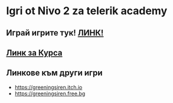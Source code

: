# Igri ot Nivo 2 za telerik academy

## Играй игрите тук!  [ЛИНК!](https://greeningsiren.github.io/telerik-nivo-2)

## [Линк за Курса](https://www.telerikacademy.com/school/students-5-7-grade/game-development)


## **Линкове към други игри**
  - https://greeningsiren.itch.io
  - https://greeningsiren.free.bg
